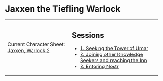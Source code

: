 # Jaxxen the Tiefling Warlock

<table width="100%" cellpadding="0" cellspacing="5"><tr>
<td>
  <p>Current Character Sheet: <a href="5e_Jaxxen_Tiefling_Warlock_3.pdf">Jaxxen, Warlock 2</a></p>
</td>
<td>
  <h2>Sessions</h2>
  <ul>
    <li><a href="session_01.md">1. Seeking the Tower of Umar</a></li>
    <li><a href="session_02.md">2. Joining other Knowledge Seekers and reaching the Inn</a></li>
    <li><a href="session_03.md">3. Entering Nostr</a></li>
  </ul>
</td>
</tr>
</table>
